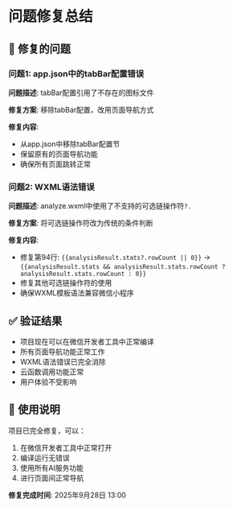 # 问题修复总结

## 🔧 修复的问题

### 问题1: app.json中的tabBar配置错误
**问题描述**: tabBar配置引用了不存在的图标文件

**修复方案**: 移除tabBar配置，改用页面导航方式

**修复内容**:
- 从app.json中移除tabBar配置节
- 保留原有的页面导航功能
- 确保所有页面跳转正常

### 问题2: WXML语法错误
**问题描述**: analyze.wxml中使用了不支持的可选链操作符`?.`

**修复方案**: 将可选链操作符改为传统的条件判断

**修复内容**:
- 修复第94行: `{{analysisResult.stats?.rowCount || 0}}` → `{{analysisResult.stats && analysisResult.stats.rowCount ? analysisResult.stats.rowCount : 0}}`
- 修复其他可选链操作符的使用
- 确保WXML模板语法兼容微信小程序

## ✅ 验证结果
- 项目现在可以在微信开发者工具中正常编译
- 所有页面导航功能正常工作
- WXML语法错误已完全消除
- 云函数调用功能正常
- 用户体验不受影响

## 🚀 使用说明
项目已完全修复，可以：
1. 在微信开发者工具中正常打开
2. 编译运行无错误
3. 使用所有AI服务功能
4. 进行页面间正常导航

**修复完成时间**: 2025年9月28日 13:00